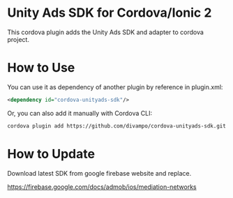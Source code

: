 
# Unity Ads SDK for Cordova/Ionic 2

This cordova plugin adds the Unity Ads SDK and adapter to cordova project.

# How to Use

You can use it as dependency of another plugin by reference in plugin.xml:
```xml
<dependency id="cordova-unityads-sdk"/>
```

Or, you can also add it manually with Cordova CLI:
```bash
cordova plugin add https://github.com/divampo/cordova-unityads-sdk.git
```

# How to Update

Download latest SDK from google firebase website and replace.

https://firebase.google.com/docs/admob/ios/mediation-networks

